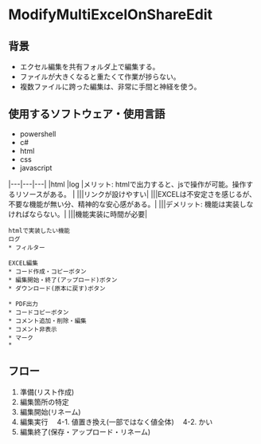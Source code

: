 # ModifyMultiExcelOnShareEdit

## 背景
* エクセル編集を共有フォルダ上で編集する。
* ファイルが大きくなると重たくて作業が捗らない。
* 複数ファイルに跨った編集は、非常に手間と神経を使う。

## 使用するソフトウェア・使用言語
* powershell
* c#
* html
* css
* javascript

|---|---|---|
|html  |log   |メリット: htmlで出力すると、jsで操作が可能。操作するリソースがある。 |
|||リンクが設けやすい|
|||EXCELは不安定さを感じるが、不要な機能が無い分、精神的な安心感がある。|
|||デメリット: 機能は実装しなければならない。|
|||機能実装に時間が必要|


```
htmlで実装したい機能
ログ
* フィルター

EXCEL編集
* コード作成・コピーボタン
* 編集開始・終了(アップロード)ボタン
* ダウンロード(原本に戻す)ボタン

* PDF出力
* コードコピーボタン
* コメント追加・削除・編集
* コメント非表示
* マーク
* 
```


## フロー
1. 準備(リスト作成)
2. 編集箇所の特定
3. 編集開始(リネーム)
4. 編集実行
　4-1. 値置き換え(一部ではなく値全体)
　4-2. かい
5. 編集終了(保存・アップロード・リネーム)



